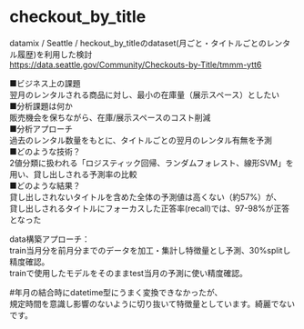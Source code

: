 # checkout_by_title
datamix / Seattle / heckout_by_titleのdataset(月ごと・タイトルごとのレンタル履歴)を利用した検討  
https://data.seattle.gov/Community/Checkouts-by-Title/tmmm-ytt6  
  
■ビジネス上の課題  
翌月のレンタルされる商品に対し、最小の在庫量（展示スペース）としたい  
■分析課題は何か  
販売機会を保ちながら、在庫/展示スペースのコスト削減  
■分析アプローチ  
過去のレンタル数量をもとに、タイトルごとの翌月のレンタル有無を予測  
■どのような技術？  
2値分類に扱われる「ロジスティック回帰、ランダムフォレスト、線形SVM」を用い、貸し出しされる予測率の比較  
■どのような結果？  
貸し出しされないタイトルを含めた全体の予測値は高くない（約57%）が、  
貸し出しされるタイトルにフォーカスした正答率(recall)では、97-98%が正答となった  
  
data構築アプローチ：  
train当月分を前月分までのデータを加工・集計し特徴量とし予測、30%splitし精度確認。  
trainで使用したモデルをそのままtest当月の予測に使い精度確認。  

#年月の結合時にdatetime型にうまく変換できなかったが、  
規定時間を意識し影響のないように切り抜いて特徴量としています。綺麗でないです。  
